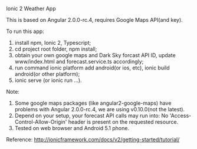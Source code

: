 Ionic 2 Weather App

This is based on Angular 2.0.0-rc.4, requires Google Maps API(and key).

To run this app:
1) install npm, Ionic 2, Typescript;
2) cd project root folder, npm install;
3) obtain your own google maps and Dark Sky forcast API ID, update www/index.html and forecast.service.ts accordingly;
4) run command ionic platform add android(or ios, etc), ionic build android(or other platform);
5) ionic serve (or ionic run ...).

Note:
1. Some google maps packages (like angular2-google-maps) have problems with Angular 2.0.0-rc.4, we are using v0.10.0(not the latest).
2. Depend on your setup, your forecast API calls may run into: No 'Access-Control-Allow-Origin' header is present on the requested resource.
3. Tested on web browser and Android 5.1 phone.

Reference: 
http://ionicframework.com/docs/v2/getting-started/tutorial/